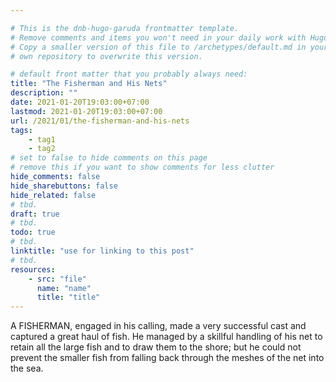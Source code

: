 ```yaml
---

# This is the dnb-hugo-garuda frontmatter template. 
# Remove comments and items you won't need in your daily work with Hugo.
# Copy a smaller version of this file to /archetypes/default.md in your
# own repository to overwrite this version.

# default front matter that you probably always need:
title: "The Fisherman and His Nets"
description: ""
date: 2021-01-20T19:03:00+07:00
lastmod: 2021-01-20T19:03:00+07:00
url: /2021/01/the-fisherman-and-his-nets
tags:
    - tag1
    - tag2
# set to false to hide comments on this page
# remove this if you want to show comments for less clutter
hide_comments: false
hide_sharebuttons: false
hide_related: false
# tbd.
draft: true
# tbd.
todo: true
# tbd.
linktitle: "use for linking to this post"
# tbd.
resources:
    - src: "file"
      name: "name"
      title: "title"
---
```

A FISHERMAN, engaged in his calling, made a very successful cast and captured a great haul of fish. He managed by a skillful handling of his net to retain all the large fish and to draw them to the shore; but he could not prevent the smaller fish from falling back through the meshes of the net into the sea.
